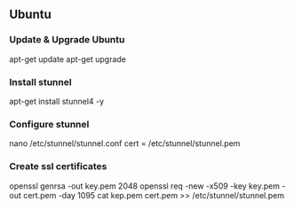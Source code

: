 ## Ubuntu

### Update & Upgrade Ubuntu
apt-get update
apt-get upgrade

### Install stunnel
apt-get install stunnel4 -y

### Configure stunnel
nano /etc/stunnel/stunnel.conf
cert = /etc/stunnel/stunnel.pem

### Create ssl certificates
openssl genrsa -out key.pem 2048
openssl req -new -x509 -key key.pem -out cert.pem -day 1095
cat kep.pem cert.pem >> /etc/stunnel/stunnel.pem
